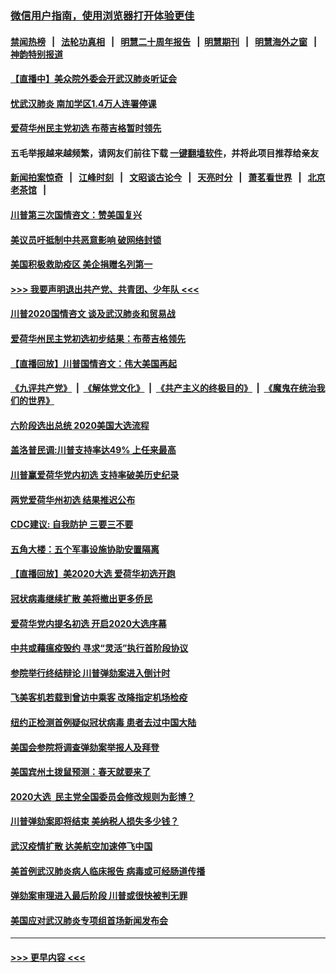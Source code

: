### [微信用户指南，使用浏览器打开体验更佳](https://github.com/gfw-breaker/banned-news1/blob/master/indexes/wechat-guide.md?t=0)
#### [禁闻热榜](热点新闻.md?t=0)  &nbsp;&nbsp;|&nbsp;&nbsp; [法轮功真相](https://github.com/gfw-breaker/truth/blob/master/README.md?t=0) &nbsp;&nbsp;|&nbsp;&nbsp; [明慧二十周年报告](https://github.com/gfw-breaker/mh-reports/blob/master/README.md?t=0) &nbsp;&nbsp;|&nbsp;&nbsp;[明慧期刊](https://github.com/gfw-breaker/mh-qikan) &nbsp;&nbsp;|&nbsp;&nbsp; [明慧海外之窗](https://github.com/gfw-breaker/mh-news/blob/master/README.md?t=0) &nbsp;&nbsp;|&nbsp;&nbsp; [神韵特别报道](https://github.com/gfw-breaker/mh-news/blob/master/shenyun.md?t=0)
#### [【直播中】美众院外委会开武汉肺炎听证会](../pages/prog203/a102770210.md?t=02060422) 
#### [忧武汉肺炎 南加学区1.4万人连署停课](../pages/prog203/a102770166.md?t=02060422) 
#### [爱荷华州民主党初选 布蒂吉格暂时领先](../pages/prog203/a102770142.md?t=02060422) 
#### 五毛举报越来越频繁，请网友们前往下载 [一键翻墙软件](https://github.com/gfw-breaker/ssr-accounts)，并将此项目推荐给亲友
#### [新闻拍案惊奇](https://github.com/gfw-breaker/banned-news1/blob/master/pages/link4.md) &nbsp;&nbsp;|&nbsp;&nbsp; [江峰时刻](https://github.com/gfw-breaker/banned-news1/blob/master/pages/link4.md) &nbsp;&nbsp;|&nbsp;&nbsp; [文昭谈古论今](https://github.com/gfw-breaker/banned-news1/blob/master/pages/link4.md) &nbsp;&nbsp;|&nbsp;&nbsp; [天亮时分](https://github.com/gfw-breaker/banned-news1/blob/master/pages/link4.md) &nbsp;&nbsp;|&nbsp;&nbsp; [萧茗看世界](https://github.com/gfw-breaker/banned-news1/blob/master/pages/link4.md) &nbsp;&nbsp;|&nbsp;&nbsp; [北京老茶馆](https://github.com/gfw-breaker/banned-news1/blob/master/pages/link4.md) &nbsp;&nbsp;|&nbsp;&nbsp; 
#### [川普第三次国情咨文：赞美国复兴](../pages/prog203/a102770133.md?t=02060422) 
#### [美议员吁抵制中共恶意影响 破网络封锁](../pages/prog203/a102770069.md?t=02060422) 
#### [美国积极救助疫区 美企捐赠名列第一](../pages/prog203/a102770023.md?t=02060422) 
#### [>>> 我要声明退出共产党、共青团、少年队 <<<](https://github.com/begood0513/goodnews/blob/master/quit/letter.md) 
#### [川普2020国情咨文 谈及武汉肺炎和贸易战](../pages/prog203/a102769813.md?t=02060422) 
#### [爱荷华州民主党初选初步结果：布蒂吉格领先](../pages/prog203/a102769463.md?t=02060422) 
#### [【直播回放】川普国情咨文：伟大美国再起](../pages/prog203/a102768464.md?t=02060422) 
#### [《九评共产党》](https://github.com/begood0513/9ping.md/blob/master/README.md) &nbsp;|&nbsp; [《解体党文化》](../../../../jtdwh.md/blob/master/README.md)  &nbsp;|&nbsp; [《共产主义的终极目的》](../../../../gczydzjmd.md/blob/master/README.md) &nbsp;|&nbsp; [《魔鬼在统治我们的世界》](../../../../mgztzwmdsj.md/blob/master/README.md) 
#### [六阶段选出总统 2020美国大选流程](../pages/prog203/a102769417.md?t=02060422) 
#### [盖洛普民调:川普支持率达49% 上任来最高](../pages/prog203/a102769331.md?t=02060422) 
#### [川普赢爱荷华党内初选 支持率破美历史纪录](../pages/prog203/a102769296.md?t=02060422) 
#### [两党爱荷华州初选 结果推迟公布](../pages/prog203/a102769256.md?t=02060422) 
#### [CDC建议: 自我防护 三要三不要](../pages/prog203/a102769261.md?t=02060422) 
#### [五角大楼：五个军事设施协助安置隔离](../pages/prog203/a102769237.md?t=02060422) 
#### [【直播回放】美2020大选 爱荷华初选开跑](../pages/prog203/a102768484.md?t=02060422) 
#### [冠状病毒继续扩散 美将撤出更多侨民](../pages/prog203/a102768407.md?t=02060422) 
#### [爱荷华党内提名初选 开启2020大选序幕](../pages/prog203/a102768451.md?t=02060422) 
#### [中共或藉瘟疫毁约 寻求“灵活”执行首阶段协议](../pages/prog203/a102768331.md?t=02060422) 
#### [参院举行终结辩论 川普弹劾案进入倒计时](../pages/prog203/a102768276.md?t=02060422) 
#### [飞美客机若载到曾访中乘客 改降指定机场检疫](../pages/prog203/a102767735.md?t=02060422) 
#### [纽约正检测首例疑似冠状病毒 患者去过中国大陆](../pages/prog203/a102767642.md?t=02060422) 
#### [美国会参院将调查弹劾案举报人及拜登](../pages/prog203/a102767546.md?t=02060422) 
#### [美国宾州土拨鼠预测：春天就要来了](../pages/prog203/a102767516.md?t=02060422) 
#### [2020大选  民主党全国委员会修改规则为彭博？](../pages/prog203/a102767512.md?t=02060422) 
#### [川普弹劾案即将结束 美纳税人损失多少钱？](../pages/prog203/a102767453.md?t=02060422) 
#### [武汉疫情扩散 达美航空加速停飞中国](../pages/prog203/a102767103.md?t=02060422) 
#### [美首例武汉肺炎病人临床报告 病毒或可经肠道传播](../pages/prog203/a102766898.md?t=02060422) 
#### [弹劾案审理进入最后阶段 川普或很快被判无罪](../pages/prog203/a102766981.md?t=02060422) 
#### [美国应对武汉肺炎专项组首场新闻发布会](../pages/prog203/a102766955.md?t=02060422) 

----
#### [ >>> 更早内容 <<< ](../indexes/prog203-earlier.md)
